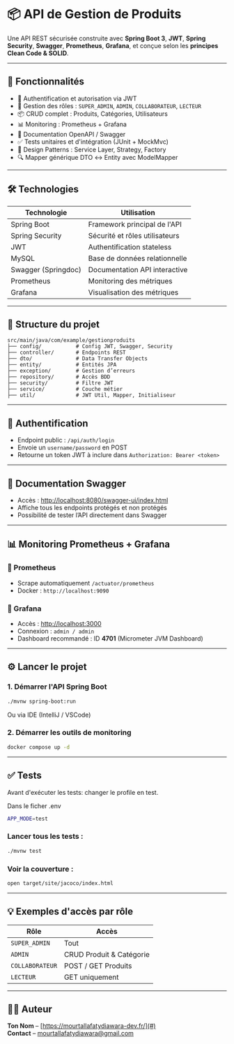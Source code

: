
# 📦 API de Gestion de Produits

Une API REST sécurisée construite avec **Spring Boot 3**, **JWT**, **Spring Security**, **Swagger**, **Prometheus**, **Grafana**, et conçue selon les **principes Clean Code & SOLID**.

---

## 🚀 Fonctionnalités

- 🔐 Authentification et autorisation via JWT
- 👥 Gestion des rôles : `SUPER_ADMIN`, `ADMIN`, `COLLABORATEUR`, `LECTEUR`
- 📦 CRUD complet : Produits, Catégories, Utilisateurs
- 📊 Monitoring : Prometheus + Grafana
- 📘 Documentation OpenAPI / Swagger
- ✅ Tests unitaires et d'intégration (JUnit + MockMvc)
- 🧠 Design Patterns : Service Layer, Strategy, Factory
- 🔍 Mapper générique DTO ↔ Entity avec ModelMapper

---

## 🛠️ Technologies

| Technologie      | Utilisation                                  |
|------------------|-----------------------------------------------|
| Spring Boot      | Framework principal de l'API                  |
| Spring Security  | Sécurité et rôles utilisateurs                |
| JWT              | Authentification stateless                    |
| MySQL            | Base de données relationnelle                 |
| Swagger (Springdoc) | Documentation API interactive           |
| Prometheus       | Monitoring des métriques                      |
| Grafana          | Visualisation des métriques                   |



---

## 📁 Structure du projet

```
src/main/java/com/example/gestionproduits
├── config/           # Config JWT, Swagger, Security
├── controller/       # Endpoints REST
├── dto/              # Data Transfer Objects
├── entity/           # Entités JPA
├── exception/        # Gestion d’erreurs
├── repository/       # Accès BDD
├── security/         # Filtre JWT
├── service/          # Couche métier
├── util/             # JWT Util, Mapper, Initialiseur
```

---

## 🔐 Authentification

- Endpoint public : `/api/auth/login`
- Envoie un `username/password` en POST
- Retourne un token JWT à inclure dans `Authorization: Bearer <token>`

---

## 📘 Documentation Swagger

- Accès : [http://localhost:8080/swagger-ui/index.html](http://localhost:8080/swagger-ui/index.html)
- Affiche tous les endpoints protégés et non protégés
- Possibilité de tester l’API directement dans Swagger

---

## 📊 Monitoring Prometheus + Grafana

### 🔹 Prometheus

- Scrape automatiquement `/actuator/prometheus`
- Docker : `http://localhost:9090`

### 🔹 Grafana

- Accès : [http://localhost:3000](http://localhost:3000)
- Connexion : `admin / admin`
- Dashboard recommandé : ID **4701** (Micrometer JVM Dashboard)

---

## ⚙️ Lancer le projet

### 1. Démarrer l'API Spring Boot

```bash
./mvnw spring-boot:run
```

Ou via IDE (IntelliJ / VSCode)

### 2. Démarrer les outils de monitoring

```bash
docker compose up -d
```

---

## ✅ Tests

Avant d'exécuter les tests: changer le profile en test.

Dans le ficher .env 
```bash
APP_MODE=test
```

### Lancer tous les tests :

```bash
./mvnw test
```

### Voir la couverture :

```bash
open target/site/jacoco/index.html
```
---

## 💡 Exemples d'accès par rôle

| Rôle            | Accès                                          |
|-----------------|------------------------------------------------|
| `SUPER_ADMIN`   | Tout                                           |
| `ADMIN`         | CRUD Produit & Catégorie                       |
| `COLLABORATEUR` | POST / GET Produits                            |
| `LECTEUR`       | GET uniquement                                 |

---

## 🧑‍💻 Auteur

**Ton Nom** – [https://mourtallafatydiawara-dev.fr/](#)  
**Contact** – [mourtallafatydiawara@gmail.com](mailto:email@exemple.com)

